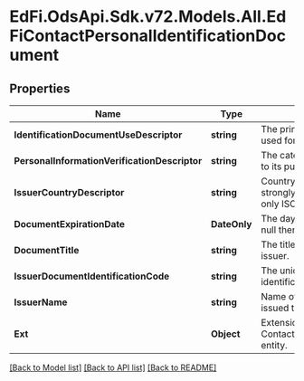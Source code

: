 # EdFi.OdsApi.Sdk.v72.Models.All.EdFiContactPersonalIdentificationDocument

## Properties

Name | Type | Description | Notes
------------ | ------------- | ------------- | -------------
**IdentificationDocumentUseDescriptor** | **string** | The primary function of the document used for establishing identity. | 
**PersonalInformationVerificationDescriptor** | **string** | The category of the document relative to its purpose. | 
**IssuerCountryDescriptor** | **string** | Country of origin of the document. It is strongly recommended that entries use only ISO 3166 2-letter country codes. | [optional] 
**DocumentExpirationDate** | **DateOnly** | The day when the document  expires, if null then never expires. | [optional] 
**DocumentTitle** | **string** | The title of the document given by the issuer. | [optional] 
**IssuerDocumentIdentificationCode** | **string** | The unique identifier on the issuer&#39;s identification system. | [optional] 
**IssuerName** | **string** | Name of the entity or institution that issued the document. | [optional] 
**Ext** | **Object** | Extensions to the ContactPersonalIdentificationDocument entity. | [optional] 

[[Back to Model list]](../../README.md#documentation-for-models) [[Back to API list]](../../README.md#documentation-for-api-endpoints) [[Back to README]](../../README.md)

